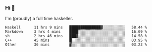 ### Hi 👋

I'm (proudly) a full time haskeller.

<!--START_SECTION:waka-->

```text
Haskell      11 hrs 9 mins   ██████████████▓░░░░░░░░░░   58.44 %
Markdown     3 hrs 4 mins    ████░░░░░░░░░░░░░░░░░░░░░   16.09 %
sh           2 hrs 46 mins   ███▓░░░░░░░░░░░░░░░░░░░░░   14.58 %
C++          45 mins         █░░░░░░░░░░░░░░░░░░░░░░░░   03.95 %
Other        36 mins         ▓░░░░░░░░░░░░░░░░░░░░░░░░   03.23 %
```

<!--END_SECTION:waka-->

